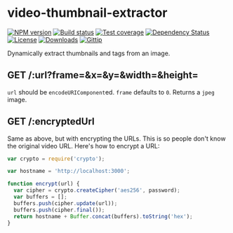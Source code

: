 
# video-thumbnail-extractor

[![NPM version][npm-image]][npm-url]
[![Build status][travis-image]][travis-url]
[![Test coverage][coveralls-image]][coveralls-url]
[![Dependency Status][david-image]][david-url]
[![License][license-image]][license-url]
[![Downloads][downloads-image]][downloads-url]
[![Gittip][gittip-image]][gittip-url]

Dynamically extract thumbnails and tags from an image.

## GET /:url?frame=&x=&y=&width=&height=

`url` should be `encodeURIComponent`ed.
`frame` defaults to `0`.
Returns a `jpeg` image.

## GET /:encryptedUrl

Same as above, but with encrypting the URLs.
This is so people don't know the original video URL.
Here's how to encrypt a URL:

```js
var crypto = require('crypto');

var hostname = 'http://localhost:3000';

function encrypt(url) {
  var cipher = crypto.createCipher('aes256', password);
  var buffers = [];
  buffers.push(cipher.update(url));
  buffers.push(cipher.final());
  return hostname + Buffer.concat(buffers).toString('hex');
}
```

[gitter-image]: https://badges.gitter.im/mgmtio/video-thumbnail-extractor.png
[gitter-url]: https://gitter.im/mgmtio/video-thumbnail-extractor
[npm-image]: https://img.shields.io/npm/v/video-thumbnail-extractor.svg?style=flat-square
[npm-url]: https://npmjs.org/package/video-thumbnail-extractor
[github-tag]: http://img.shields.io/github/tag/mgmtio/video-thumbnail-extractor.svg?style=flat-square
[github-url]: https://github.com/mgmtio/video-thumbnail-extractor/tags
[travis-image]: https://img.shields.io/travis/mgmtio/video-thumbnail-extractor.svg?style=flat-square
[travis-url]: https://travis-ci.org/mgmtio/video-thumbnail-extractor
[coveralls-image]: https://img.shields.io/coveralls/mgmtio/video-thumbnail-extractor.svg?style=flat-square
[coveralls-url]: https://coveralls.io/r/mgmtio/video-thumbnail-extractor
[david-image]: http://img.shields.io/david/mgmtio/video-thumbnail-extractor.svg?style=flat-square
[david-url]: https://david-dm.org/mgmtio/video-thumbnail-extractor
[license-image]: http://img.shields.io/npm/l/video-thumbnail-extractor.svg?style=flat-square
[license-url]: LICENSE
[downloads-image]: http://img.shields.io/npm/dm/video-thumbnail-extractor.svg?style=flat-square
[downloads-url]: https://npmjs.org/package/video-thumbnail-extractor
[gittip-image]: https://img.shields.io/gratipay/jonathanong.svg?style=flat-square
[gittip-url]: https://gratipay.com/jonathanong/
